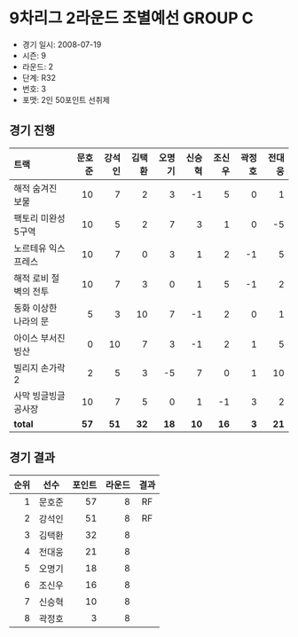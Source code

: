 # 9차리그 2라운드 조별예선 GROUP C

- 경기 일시: 2008-07-19
- 시즌: 9
- 라운드: 2
- 단계: R32
- 번호: 3
- 포맷: 2인 50포인트 선취제





## 경기 진행

| 트랙 | 문호준 | 강석인 | 김택환 | 오명기 | 신승혁 | 조신우 | 곽정호 | 전대웅 |
|:---|---:|---:|---:|---:|---:|---:|---:|---:|
| 해적 숨겨진 보물 | 10 | 7 | 2 | 3 | -1 | 5 | 0 | 1 |
| 팩토리 미완성 5구역 | 10 | 5 | 2 | 7 | 3 | 1 | 0 | -5 |
| 노르테유 익스프레스 | 10 | 7 | 0 | 3 | 1 | 2 | -1 | 5 |
| 해적 로비 절벽의 전투 | 10 | 7 | 3 | 0 | 1 | 5 | -1 | 2 |
| 동화 이상한 나라의 문 | 5 | 3 | 10 | 7 | -1 | 2 | 0 | 1 |
| 아이스 부서진 빙산 | 0 | 10 | 7 | 3 | -1 | 2 | 1 | 5 |
| 빌리지 손가락 2 | 2 | 5 | 3 | -5 | 7 | 0 | 1 | 10 |
| 사막 빙글빙글 공사장 | 10 | 7 | 5 | 0 | 1 | -1 | 3 | 2 |
| __total__ | __57__ | __51__ | __32__ | __18__ | __10__ | __16__ | __3__ | __21__ |




## 경기 결과

| 순위 | 선수 | 포인트 | 라운드 | 결과 |
|---:|:---:|---:|---:|:---:|
| 1 | 문호준 | 57 | 8 | RF |
| 2 | 강석인 | 51 | 8 | RF |
| 3 | 김택환 | 32 | 8 |  |
| 4 | 전대웅 | 21 | 8 |  |
| 5 | 오명기 | 18 | 8 |  |
| 6 | 조신우 | 16 | 8 |  |
| 7 | 신승혁 | 10 | 8 |  |
| 8 | 곽정호 | 3 | 8 |  |

